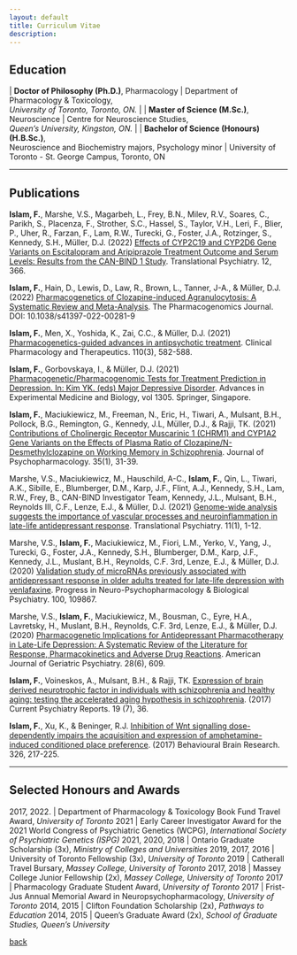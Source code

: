 ```yaml
---
layout: default
title: Curriculum Vitae
description: 
---
```


## Education

| **Doctor of Philosophy (Ph.D.)**, Pharmacology   | Department of Pharmacology & Toxicology,<br />_University of Toronto, Toronto, ON._ |
| **Master of Science (M.Sc.)**, Neuroscience      | Centre for Neuroscience Studies,<br />_Queen’s University, Kingston, ON._           |
| **Bachelor of Science (Honours) (H.B.Sc.)**,<br />Neuroscience and Biochemistry majors, Psychology minor | University of Toronto - St. George Campus, Toronto, ON


* * *

## Publications

**Islam, F.**, Marshe, V.S., Magarbeh, L., Frey, B.N., Milev, R.V., Soares, C., Parikh, S., Placenza, F., Strother, S.C., Hassel, S., Taylor, V.H., Leri, F., Blier, P., Uher, R., Farzan, F., Lam, R.W., Turecki, G., Foster, J.A., Rotzinger, S., Kennedy, S.H., Müller, D.J. (2022) [Effects of CYP2C19 and CYP2D6 Gene Variants on Escitalopram and Aripiprazole Treatment Outcome and Serum Levels: Results from the CAN-BIND 1 Study](https://www.nature.com/articles/s41398-022-02124-4). Translational Psychiatry. 12, 366.

**Islam, F.**, Hain, D., Lewis, D., Law, R., Brown, L., Tanner, J-A., & Müller, D.J. (2022) [Pharmacogenetics of Clozapine-induced Agranulocytosis: A Systematic Review and Meta-Analysis](https://www.nature.com/articles/s41397-022-00281-9). The Pharmacogenomics Journal. DOI: 10.1038/s41397-022-00281-9

**Islam, F.**, Men, X., Yoshida, K., Zai, C.C., & Müller, D.J. (2021) [Pharmacogenetics-guided advances in antipsychotic treatment](https://pubmed.ncbi.nlm.nih.gov/34129738/). Clinical Pharmacology and Therapeutics. 110(3), 582-588.

**Islam, F.**, Gorbovskaya, I., & Müller, D.J. (2021) [Pharmacogenetic/Pharmacogenomic Tests for Treatment Prediction in Depression. In: Kim YK. (eds) Major Depressive Disorder](https://pubmed.ncbi.nlm.nih.gov/33834403/). Advances in Experimental Medicine and Biology, vol 1305. Springer, Singapore. 

**Islam, F.**, Maciukiewicz, M., Freeman, N., Eric, H., Tiwari, A., Mulsant, B.H., Pollock, B.G., Remington, G., Kennedy, J.L, Müller, D.J., & Rajji, TK. (2021) [Contributions of Cholinergic Receptor Muscarinic 1 (CHRM1) and CYP1A2 Gene Variants on the Effects of Plasma Ratio of Clozapine/N-Desmethylclozapine on Working Memory in Schizophrenia](https://pubmed.ncbi.nlm.nih.gov/33143542/). Journal of Psychopharmacology. 35(1), 31-39.

Marshe, V.S., Maciukiewicz, M., Hauschild, A-C., **Islam, F.**, Qin, L., Tiwari, A.K., Sibille, E., Blumberger, D.M., Karp, J.F., Flint, A.J., Kennedy, S.H., Lam, R.W., Frey, B., CAN-BIND Investigator Team, Kennedy, J.L., Mulsant, B.H., Reynolds III, C.F., Lenze, E.J., & Müller, D.J. (2021) [Genome-wide analysis suggests the importance of vascular processes and neuroinflammation in late-life antidepressant response](https://www.nature.com/articles/s41398-021-01248-3). Translational Psychiatry. 11(1), 1-12. 

Marshe, V.S., **Islam, F.**, Maciukiewicz, M., Fiori, L.M., Yerko, V., Yang, J., Turecki, G., Foster, J.A., Kennedy, S.H., Blumberger, D.M., Karp, J.F., Kennedy, J.L., Muslant, B.H., Reynolds, C.F. 3rd, Lenze, E.J., & Müller, D.J. (2020) [Validation study of microRNAs previously associated with antidepressant response in older adults treated for late-life depression with venlafaxine](https://pubmed.ncbi.nlm.nih.gov/31954757/). Progress in Neuro-Psychopharmacology & Biological Psychiatry. 100, 109867.

Marshe, V.S., **Islam, F.**, Maciukiewicz, M., Bousman, C., Eyre, H.A., Lavretsky, H., Muslant, B.H., Reynolds, C.F. 3rd, Lenze, E.J., & Müller, D.J. (2020) [Pharmacogenetic Implications for Antidepressant Pharmacotherapy in Late-Life Depression: A Systematic Review of the Literature for Response, Pharmacokinetics and Adverse Drug Reactions](https://pubmed.ncbi.nlm.nih.gov/32122803/). American Journal of Geriatric Psychiatry. 28(6), 609.

**Islam, F.**, Voineskos, A., Mulsant, B.H., & Rajji, TK. [Expression of brain derived neurotrophic factor in individuals with schizophrenia and healthy aging: testing the accelerated aging hypothesis in schizophrenia](https://pubmed.ncbi.nlm.nih.gov/28534294/). (2017) Current Psychiatry Reports. 19 (7), 36.

**Islam, F.**, Xu, K., & Beninger, R.J. [Inhibition of Wnt signalling dose-dependently impairs the acquisition and expression of amphetamine-induced conditioned place preference](https://pubmed.ncbi.nlm.nih.gov/28284949/). (2017) Behavioural Brain Research. 326, 217-225.

* * *

## Selected Honours and Awards


2017, 2022.       | Department of Pharmacology & Toxicology Book Fund Travel Award, _University of Toronto_
2021	            | Early Career Investigator Award for the 2021 World Congress of Psychiatric Genetics (WCPG), _International Society of Psychiatric Genetics (ISPG)_
2021, 2020, 2018	| Ontario Graduate Scholarship (3x), _Ministry of Colleges and Universities_
2019, 2017, 2016	| University of Toronto Fellowship (3x), _University of Toronto_
2019	            | Catherall Travel Bursary, _Massey College, University of Toronto_
2017, 2018	      | Massey College Junior Fellowship (2x), _Massey College, University of Toronto_
2017	            | Pharmacology Graduate Student Award, _University of Toronto_
2017	            | Frist-Jus Annual Memorial Award in Neuropsychopharmacology, _University of Toronto_
2014, 2015	      | Clifton Foundation Scholarship (2x), _Pathways to Education_
2014, 2015	      | Queen’s Graduate Award (2x), _School of Graduate Studies, Queen’s University_


[back](./)
